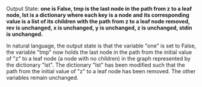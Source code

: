 Output State: **one is False, tmp is the last node in the path from z to a leaf node, lst is a dictionary where each key is a node and its corresponding value is a list of its children with the path from z to a leaf node removed, rev is unchanged, x is unchanged, y is unchanged, z is unchanged, stdin is unchanged.**

In natural language, the output state is that the variable "one" is set to False, the variable "tmp" now holds the last node in the path from the initial value of "z" to a leaf node (a node with no children) in the graph represented by the dictionary "lst". The dictionary "lst" has been modified such that the path from the initial value of "z" to a leaf node has been removed. The other variables remain unchanged.